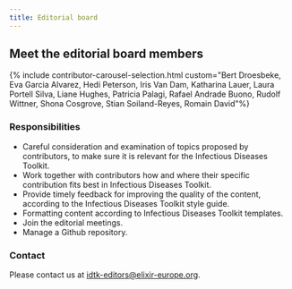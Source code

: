 ```yaml
---
title: Editorial board
---
```


## Meet the editorial board members

{% include contributor-carousel-selection.html custom="Bert Droesbeke, Eva Garcia Alvarez, Hedi Peterson, Iris Van Dam, Katharina Lauer, Laura Portell Silva, Liane Hughes, Patricia Palagi, Rafael Andrade Buono, Rudolf Wittner, Shona Cosgrove, Stian Soiland-Reyes, Romain David"%}

### Responsibilities

* Careful consideration and examination of topics proposed by contributors, to make sure it is relevant for the Infectious Diseases Toolkit.
* Work together with contributors how and where their specific contribution fits best in Infectious Diseases Toolkit.
* Provide timely feedback for improving the quality of the content, according to the Infectious Diseases Toolkit style guide.
* Formatting content according to Infectious Diseases Toolkit templates.
* Join the editorial meetings.
* Manage a Github repository.

### Contact

Please contact us at idtk-editors@elixir-europe.org.
